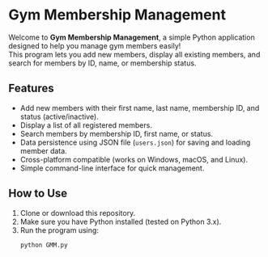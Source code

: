 # Gym Membership Management

Welcome to **Gym Membership Management**, a simple Python application designed to help you manage gym members easily!  
This program lets you add new members, display all existing members, and search for members by ID, name, or membership status.

## Features

- Add new members with their first name, last name, membership ID, and status (active/inactive).  
- Display a list of all registered members.  
- Search members by membership ID, first name, or status.  
- Data persistence using JSON file (`users.json`) for saving and loading member data.  
- Cross-platform compatible (works on Windows, macOS, and Linux).  
- Simple command-line interface for quick management.

## How to Use

1. Clone or download this repository.  
2. Make sure you have Python installed (tested on Python 3.x).  
3. Run the program using:  
   ```bash
   python GMM.py
